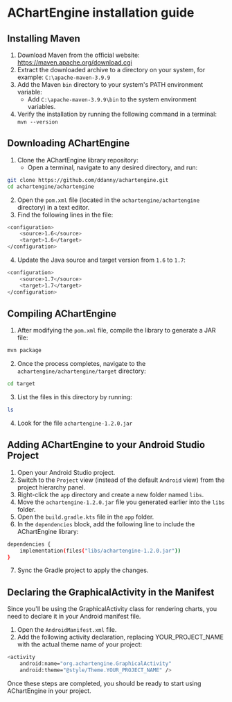 # AChartEngine installation guide

## Installing Maven
1. Download Maven from the official website: https://maven.apache.org/download.cgi <br/>
2. Extract the downloaded archive to a directory on your system, for example: `C:\apache-maven-3.9.9` <br/>
3. Add the Maven `bin` directory to your system's PATH environment variable: <br/>
   - Add `C:\apache-maven-3.9.9\bin` to the system environment variables. <br/>
4. Verify the installation by running the following command in a terminal: <br/>
```mvn --version```

## Downloading AChartEngine
1. Clone the AChartEngine library repository: <br/>
   - Open a terminal, navigate to any desired directory, and run: <br/>
```sh
git clone https://github.com/ddanny/achartengine.git
cd achartengine/achartengine
```
2. Open the `pom.xml` file (located in the `achartengine/achartengine` directory) in a text editor. <br/>
3. Find the following lines in the file: <br/>
```sh
<configuration>
    <source>1.6</source>
    <target>1.6</target>
</configuration>
```
4. Update the Java source and target version from `1.6` to `1.7`: <br/>
```sh
<configuration>
    <source>1.7</source>
    <target>1.7</target>
</configuration>
```

## Compiling AChartEngine
1. After modifying the `pom.xml` file, compile the library to generate a JAR file:<br/>
```sh
mvn package
```
2. Once the process completes, navigate to the `achartengine/achartengine/target` directory:<br/>
```sh
cd target
```
3. List the files in this directory by running:<br/>
```sh
ls
```
4. Look for the file `achartengine-1.2.0.jar`<br/>

## Adding AChartEngine to your Android Studio Project
1. Open your Android Studio project.<br/>
2. Switch to the `Project` view (instead of the default `Android` view) from the project hierarchy panel.<br/>
3. Right-click the `app` directory and create a new folder named `libs`.<br/>
4. Move the `achartengine-1.2.0.jar` file you generated earlier into the `libs` folder.<br/>
5. Open the `build.gradle.kts` file in the `app` folder.<br/>
6. In the `dependencies` block, add the following line to include the AChartEngine library:<br/>
```sh
dependencies {
    implementation(files("libs/achartengine-1.2.0.jar"))
}
```
7. Sync the Gradle project to apply the changes.<br/>

## Declaring the GraphicalActivity in the Manifest
Since you'll be using the GraphicalActivity class for rendering charts, you need to declare it in your Android manifest file.<br/>
1. Open the `AndroidManifest.xml` file.<br/>
2. Add the following activity declaration, replacing YOUR_PROJECT_NAME with the actual theme name of your project:<br/>
```sh
<activity
    android:name="org.achartengine.GraphicalActivity"
    android:theme="@style/Theme.YOUR_PROJECT_NAME" />
```


Once these steps are completed, you should be ready to start using AChartEngine in your project.
